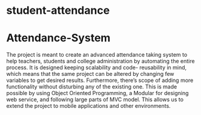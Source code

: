 # student-attendance

Attendance-System
=================

The project is meant to create an advanced attendance taking system to help teachers, 
students and college administration by automating the entire process. It is designed keeping 
scalability and code- reusability in mind, which means that the same project can be altered 
by changing few variables to get desired results. Furthermore, there’s scope of adding more 
functionality without disturbing any of the existing one. This is made possible by using 
Object Oriented Programming, a Modular for designing web service, and following large 
parts of MVC model. This allows us to extend the project to mobile applications and other environments.

